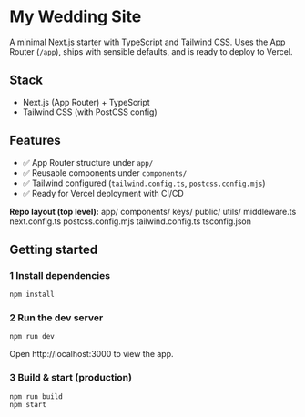 # My Wedding Site

A minimal Next.js starter with TypeScript and Tailwind CSS. Uses the App Router (`/app`), ships with sensible defaults, and is ready to deploy to Vercel.

## Stack

- Next.js (App Router) + TypeScript
- Tailwind CSS (with PostCSS config)

## Features

- ✅ App Router structure under `app/`
- ✅ Reusable components under `components/`
- ✅ Tailwind configured (`tailwind.config.ts`, `postcss.config.mjs`)
- ✅ Ready for Vercel deployment with CI/CD

**Repo layout (top level):**
app/
components/
keys/
public/
utils/
middleware.ts
next.config.ts
postcss.config.mjs
tailwind.config.ts
tsconfig.json


## Getting started

### 1 Install dependencies
```bash
npm install
```

### 2 Run the dev server
```bash
npm run dev
```
Open http://localhost:3000 to view the app.

### 3 Build & start (production)
```bash
npm run build
npm start
```
